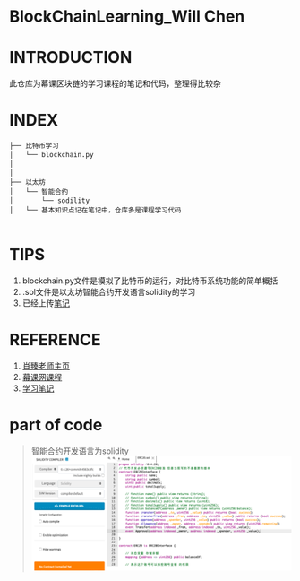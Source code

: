 # BlockChainLearning_Will Chen
# INTRODUCTION

此仓库为幕课区块链的学习课程的笔记和代码，整理得比较杂

# INDEX

```
├── 比特币学习
│   └── blockchain.py
│       
│           
├── 以太坊
│   └── 智能合约
│       └── sodility
│   └── 基本知识点记在笔记中，仓库多是课程学习代码
                            
```

# TIPS

1. blockchain.py文件是模拟了比特币的运行，对比特币系统功能的简单概括
2. .sol文件是以太坊智能合约开发语言solidity的学习
3. 已经上传[笔记](https://github.com/chenweizhe/BlockChainByWill/blob/master/src/区块链技术与应用.pdf)

# REFERENCE

1. [肖臻老师主页](http://zhenxiao.com)
2. [幕课网课程](https://coding.imooc.com/class/214.html)
3. [学习笔记](https://pan.baidu.com/s/1Y3oAgMGYLsHHTJT_hD8pQw )

# part of code
> 智能合约开发语言为solidity
![code](https://github.com/chenweizhe/BlockChainByWill/raw/master/src/截屏2020-02-20下午5.56.28.png)